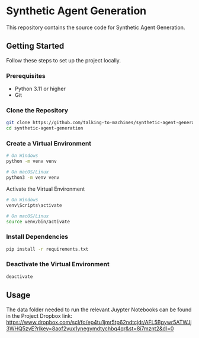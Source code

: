 # Synthetic Agent Generation

This repository contains the source code for Synthetic Agent Generation.

## Getting Started

Follow these steps to set up the project locally.

### Prerequisites

- Python 3.11 or higher
- Git

### Clone the Repository
```bash
git clone https://github.com/talking-to-machines/synthetic-agent-generation.git
cd synthetic-agent-generation
```

### Create a Virtual Environment
```bash
# On Windows
python -m venv venv

# On macOS/Linux
python3 -m venv venv
```

Activate the Virtual Environment
```bash
# On Windows
venv\Scripts\activate

# On macOS/Linux
source venv/bin/activate
```

### Install Dependencies
```bash
pip install -r requirements.txt
```

### Deactivate the Virtual Environment
```bash
deactivate
```

## Usage
The data folder needed to run the relevant Juypter Notebooks can be found in the Project Dropbox link: https://www.dropbox.com/scl/fo/ep4tu1jmr5tp62ndtcjdr/AFL5Bpywr5ATWJj3WHQ5zvE?rlkey=8aof2vux1ynegymdtychbq4qr&st=8i7mznt2&dl=0
